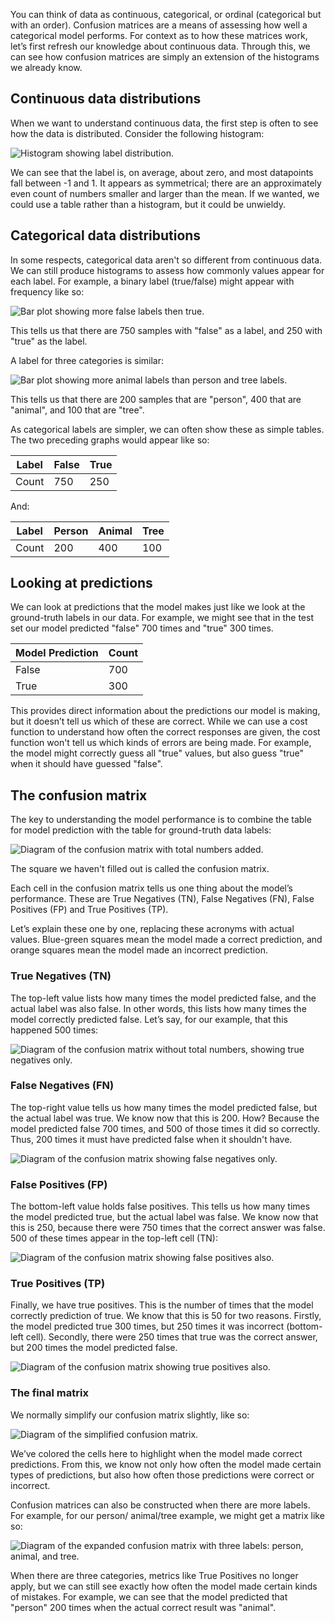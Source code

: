 You can think of data as continuous, categorical, or ordinal (categorical but with an order). Confusion matrices are a means of assessing how well a categorical model performs. For context as to how these matrices work, let’s first refresh our knowledge about continuous data. Through this, we can see how confusion matrices are simply an extension of the histograms we already know.

## Continuous data distributions

When we want to understand continuous data, the first step is often to see how the data is distributed. Consider the following histogram:

![Histogram showing label distribution.](../media/8-g-a.jpg)

We can see that the label is, on average, about zero, and most datapoints fall between -1 and 1. It appears as symmetrical; there are an approximately even count of numbers smaller and larger than the mean. If we wanted, we could use a table rather than a histogram, but it could be unwieldy.

## Categorical data distributions

In some respects, categorical data aren't so different from continuous data. We can still produce histograms to assess how commonly values appear for each label. For example, a binary label (true/false) might appear with frequency like so:

![Bar plot showing more false labels then true.](../media/8-g-b.jpg)

This tells us that there are 750 samples with "false" as a label, and 250 with "true" as the label.

A label for three categories is similar:

![Bar plot showing more animal labels than person and tree labels.](../media/8-g-c.jpg)

This tells us that there are 200 samples that are "person", 400 that are "animal", and 100 that are "tree".

As categorical labels are simpler, we can often show these as simple tables. The two preceding graphs would appear like so:

| Label      | False       |  True      |
|------------|-------------|------------|
| Count      | 750         | 250        |

And:

| Label      | Person     |  Animal    |  Tree      |
|------------|------------|------------|------------|
| Count      | 200        | 400        |  100       |

## Looking at predictions

We can look at predictions that the model makes just like we look at the ground-truth labels in our data. For example, we might see that in the test set our model predicted "false" 700 times and "true" 300 times.

| Model Prediction | Count |
|------------|-------------|
| False      | 700         |
| True       | 300         |

This provides direct information about the predictions our model is making, but it doesn’t tell us which of these are correct. While we can use a cost function to understand how often the correct responses are given, the cost function won't tell us which kinds of errors are being made. For example, the model might correctly guess all "true" values, but also guess "true" when it should have guessed "false".

## The confusion matrix

The key to understanding the model performance is to combine the table for model prediction with the table for ground-truth data labels:

![Diagram of the confusion matrix with total numbers added.](../media/8-2-a.jpg)

The square we haven't filled out is called the confusion matrix.

Each cell in the confusion matrix tells us one thing about the model’s performance. These are True Negatives (TN), False Negatives (FN), False Positives (FP) and True Positives (TP).

Let’s explain these one by one, replacing these acronyms with actual values. Blue-green squares mean the model made a correct prediction, and orange squares mean the model made an incorrect prediction.

### True Negatives (TN)

The top-left value lists how many times the model predicted false, and the actual label was also false. In other words, this lists how many times the model correctly predicted false. Let’s say, for our example, that this happened 500 times:

![Diagram of the confusion matrix without total numbers, showing true negatives only.](../media/8-2-b.jpg)

### False Negatives (FN)

The top-right value tells us how many times the model predicted false, but the actual label was true. We know now that this is 200. How? Because the model predicted false 700 times, and 500 of those times it did so correctly. Thus, 200 times it must have predicted false when it shouldn't have.

![Diagram of the confusion matrix showing false negatives only.](../media/8-2-c.jpg)

### False Positives (FP)

The bottom-left value holds false positives. This tells us how many times the model predicted true, but the actual label was false. We know now that this is 250, because there were 750 times that the correct answer was false. 500 of these times appear in the top-left cell (TN):

![Diagram of the confusion matrix showing false positives also.](../media/8-2-d.jpg)

### True Positives (TP)

Finally, we have true positives. This is the number of times that the model correctly prediction of true. We know that this is 50 for two reasons. Firstly, the model predicted true 300 times, but 250 times it was incorrect (bottom-left cell). Secondly, there were 250 times that true was the correct answer, but 200 times the model predicted false.

![Diagram of the confusion matrix showing true positives also.](../media/8-2-e.jpg)

### The final matrix

We normally simplify our confusion matrix slightly, like so:

![Diagram of the simplified confusion matrix.](../media/8-2-f.jpg)

We’ve colored the cells here to highlight when the model made correct predictions. From this, we know not only how often the model made certain types of predictions, but also how often those predictions were correct or incorrect.

Confusion matrices can also be constructed when there are more labels. For example, for our person/ animal/tree example, we might get a matrix like so:

![Diagram of the expanded confusion matrix with three labels: person, animal, and tree.](../media/8-2-g.jpg)

When there are three categories, metrics like True Positives no longer apply, but we can still see exactly how often the model made certain kinds of mistakes. For example, we can see that the model predicted that "person" 200 times when the actual correct result was "animal".
